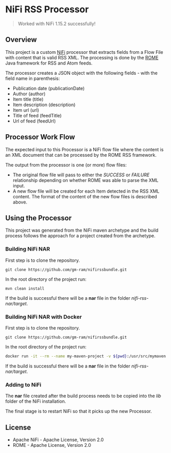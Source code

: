 # NiFi RSS Processor

> Worked with NiFi 1.15.2 successfully!

## Overview

This project is a custom [NiFi](https://nifi.apache.org/) processor that extracts fields
from a Flow File with content that is valid RSS XML. The processing is done by the
[ROME](https://rometools.github.io/rome/) Java framework for RSS and Atom feeds.

The processor creates a JSON object with the following fields - with the field name
in parenthesis:

- Publication date (publicationDate)
- Author (author)
- Item title (title)
- Item description (description)
- Item url (url)
- Title of feed (feedTitle)
- Url of feed (feedUrl)

## Processor Work Flow

The expected input to this Processor is a NiFi flow file where the content is an XML
document that can be processed by the ROME RSS framework.

The output from the processor is one (or more) flow files:

- The original flow file will pass to either the _SUCCESS_ or _FAILURE_ relationship
  depending on whether ROME was able to parse the XML input.
- A new flow file will be created for each Item detected in the RSS XML content. The
  format of the content of the new flow files is described above.

## Using the Processor

This project was generated from the NiFi maven archetype and the build process follows
the approach for a project created from the archetype.

### Building NiFi NAR

First step is to clone the repository.

```
git clone https://github.com/gm-ram/nifirssbundle.git
```

In the root directory of the project run:

```
mvn clean install
```

If the build is successful there will be a **nar** file in the folder _nifi-rss-nar/target_.

### Building NiFi NAR with Docker

First step is to clone the repository.

```
git clone https://github.com/gm-ram/nifirssbundle.git
```

In the root directory of the project run:

```bash
docker run -it --rm --name my-maven-project -v ${pwd}:/usr/src/mymaven -w /usr/src/mymaven maven:3.3-jdk-8 mvn clean install
```

If the build is successful there will be a **nar** file in the folder _nifi-rss-nar/target_.

### Adding to NiFi

The **nar** file created after the build process needs to be copied into the _lib_ folder of the NiFi
installation.

The final stage is to restart NiFi so that it picks up the new Processor.

## License

- Apache NiFi - Apache License, Version 2.0
- ROME - Apache License, Version 2.0

